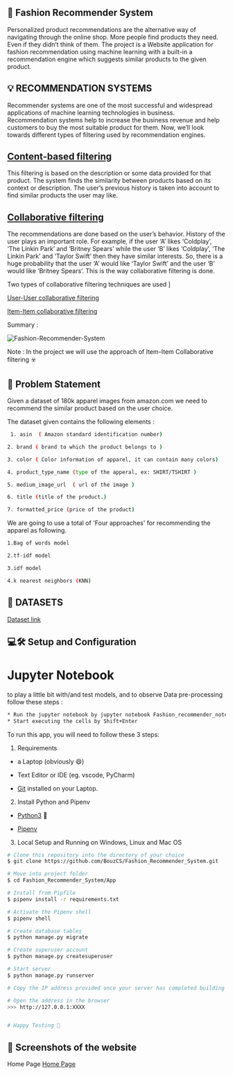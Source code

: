 ## 👗 Fashion Recommender System
Personalized product recommendations are the alternative way of navigating through the online shop. More people find products they need. Even if they didn’t think of them. The project is a Website application for fashion recommendation using machine learning with a built-in a recommendation engine which suggests similar products to the given product.

## 💡 RECOMMENDATION SYSTEMS
Recommender systems are one of the most successful and widespread applications of machine learning technologies in business. Recommendation systems help to increase the business revenue and help customers to buy the most suitable product for them. Now, we’ll look towards different types of filtering used by recommendation engines.

## [Content-based filtering](https://towardsdatascience.com/brief-on-recommender-systems-b86a1068a4dd)

This filtering is based on the description or some data provided for that product. The system finds the similarity between products based on its context or description. The user’s previous history is taken into account to find similar products the user may like.

## [Collaborative filtering](https://towardsdatascience.com/brief-on-recommender-systems-b86a1068a4dd)
The recommendations are done based on the user’s behavior. History of the user plays an important role. For example, if the user ‘A’ likes ‘Coldplay’, ‘The Linkin Park’ and ‘Britney Spears’ while the user ‘B’ likes ‘Coldplay’, ‘The Linkin Park’ and ‘Taylor Swift’ then they have similar interests. So, there is a huge probability that the user ‘A’ would like ‘Taylor Swift’ and the user ‘B’ would like ‘Britney Spears’. This is the way collaborative filtering is done.

Two types of collaborative filtering techniques are used ]

[User-User collaborative filtering](https://towardsdatascience.com/brief-on-recommender-systems-b86a1068a4dd)

[Item-Item collaborative filtering](https://towardsdatascience.com/brief-on-recommender-systems-b86a1068a4dd)

Summary :

![Fashion-Recommender-System](https://camo.githubusercontent.com/20993343708ae9ac9184da2f00ed7754a66840226fc986c5a41cefb7d3189490/68747470733a2f2f6d69726f2e6d656469756d2e636f6d2f6d61782f3730302f312a6d7a39747a50314c6a5042686d695758654879516b512e706e67)

Note : In the project we will use the approach of Item-Item Collaborative filtering ☣️

## 🚧 Problem Statement 
Given a dataset of 180k apparel images from amazon.com we need to recommend the similar product based on the user choice.

The dataset given contains the following elements :
```bash
 1. asin  ( Amazon standard identification number)

2. brand ( brand to which the product belongs to )

3. color ( Color information of apparel, it can contain many colors) 

4. product_type_name (type of the apperal, ex: SHIRT/TSHIRT )

5. medium_image_url  ( url of the image )

6. title (title of the product.)

7. formatted_price (price of the product)
```
We are going to use a total of 'Four approaches' for recommending the apparel as following.

```bash
1.Bag of words model

2.tf-idf model

3.idf model

4.k nearest neighbors (KNN)
```
## 📂 DATASETS
[Dataset link](https://www.kaggle.com/datasets/ajaysh/women-apparel-recommendation-engine-amazoncom#tops_fashion.json)

## 💻🛠️ Setup and Configuration
# Jupyter Notebook
to play a little bit with/and test models, and to observe Data pre-processing follow these steps :
```bash
* Run the jupyter notebook by jupyter notebook Fashion_recommender_notebook.ipynb
* Start executing the cells by Shift+Enter
```
To run this app, you will need to follow these 3 steps:
1. Requirements
- a Laptop (obviously 😄)

- Text Editor or IDE (eg. vscode, PyCharm)

- [Git](https://git-scm.com/book/en/v2/Getting-Started-Installing-Git) installed on your Laptop.
  
2. Install Python and Pipenv
- [Python3](https://www.python.org/downloads/) 🐍

- [Pipenv](https://pipenv-es.readthedocs.io/es/stable/)

3. Local Setup and Running on Windows, Linux and Mac OS
   
```bash
# Clone this repository into the directory of your choice
$ git clone https://github.com/BouzCS/Fashion_Recommender_System.git

# Move into project folder
$ cd Fashion_Recommender_System/App

# Install from Pipfile
$ pipenv install -r requirements.txt 

# Activate the Pipenv shell
$ pipenv shell

# Create database tables
$ python manage.py migrate

# Create superuser account
$ python manage.py createsuperuser

# Start server
$ python manage.py runserver

# Copy the IP address provided once your server has completed building the site. (It will say something like >> Serving at 127.0.0.1....).

# Open the address in the browser
>>> http://127.0.0.1:XXXX


# Happy Testing 🤗
```

## 📸 Screenshots of the website

Home Page
[Home Page](https://github.com/BouzCS/Fashion_Recommender_System/blob/main/Images/Home%20page.jpeg?raw=true)














